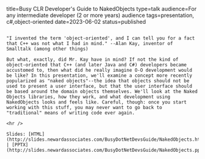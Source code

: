 title=Busy CLR Developer's Guide   to NakedObjects
type=talk
audience=For any intermediate developer (2 or more years) audience
tags=presentation, c#,object-oriented
date=2023-06-02
status=published
~~~~~~

"I invented the term 'object-oriented', and I can tell you for a fact that C++ was not what I had in mind." --Alan Kay, inventor of Smalltalk (among other things)

But what, exactly, did Mr. Kay have in mind? If not the kind of object-oriented that C++ (and later Java and C#) developers became accustomed to, then what did he really imagine O-O development would be like? In this presentation, we'll examine a concept more recently popularized as "naked objects"--the idea that objects should not be used to present a user interface, but that the user interface should be based around the domain objects themselves. We'll look at the Naked Objects libraries, how they work, and what development using NakedObjects looks and feels like. Careful, though: once you start working with this stuff, you may never want to go back to "traditional" means of writing code ever again.
    
<hr />

Slides: [HTML](http://slides.newardassociates.com/BusyDotNetDevsGuide/NakedObjects.html) | [PPTX](http://slides.newardassociates.com/BusyDotNetDevsGuide/NakedObjects.pptx)
